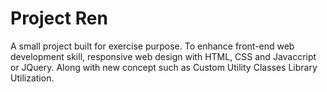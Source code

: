 # Project Ren

A small project built for exercise purpose. To enhance front-end web development skill, responsive web design with HTML, CSS and Javaccript or JQuery. Along with new concept such as Custom Utility Classes Library Utilization.